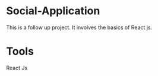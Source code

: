 # Social-Application
This is a follow up project. It involves the basics of React js.

# Tools

React Js
